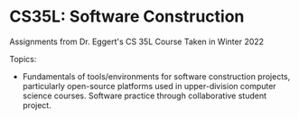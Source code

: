 # CS35L: Software Construction 
Assignments from Dr. Eggert's CS 35L Course Taken in Winter 2022

Topics: <br />
- Fundamentals of tools/environments for software construction projects, particularly open-source platforms 
used in upper-division computer science courses. Software practice through collaborative student <br /> project.
